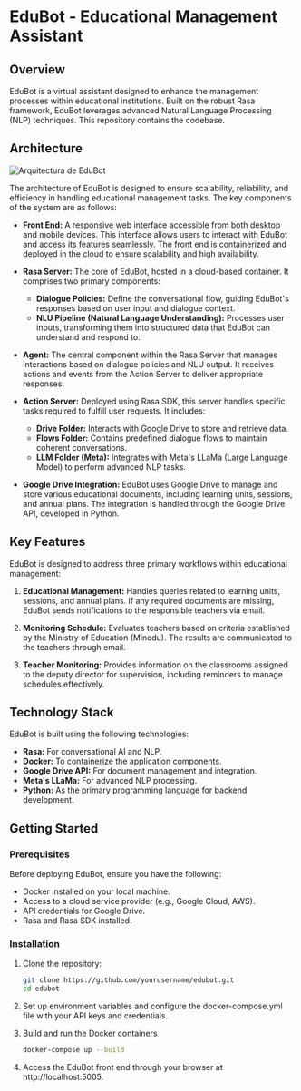 # EduBot - Educational Management Assistant

## Overview

EduBot is a virtual assistant designed to enhance the management processes within educational institutions. Built on the robust Rasa framework, EduBot leverages advanced Natural Language Processing (NLP) techniques. This repository contains the codebase.

## Architecture
![Arquitectura de EduBot](images/arquitectura_edubot.png)

The architecture of EduBot is designed to ensure scalability, reliability, and efficiency in handling educational management tasks. The key components of the system are as follows:

- **Front End:** A responsive web interface accessible from both desktop and mobile devices. This interface allows users to interact with EduBot and access its features seamlessly. The front end is containerized and deployed in the cloud to ensure scalability and high availability.

- **Rasa Server:** The core of EduBot, hosted in a cloud-based container. It comprises two primary components:
  - **Dialogue Policies:** Define the conversational flow, guiding EduBot's responses based on user input and dialogue context.
  - **NLU Pipeline (Natural Language Understanding):** Processes user inputs, transforming them into structured data that EduBot can understand and respond to.

- **Agent:** The central component within the Rasa Server that manages interactions based on dialogue policies and NLU output. It receives actions and events from the Action Server to deliver appropriate responses.

- **Action Server:** Deployed using Rasa SDK, this server handles specific tasks required to fulfill user requests. It includes:
  - **Drive Folder:** Interacts with Google Drive to store and retrieve data.
  - **Flows Folder:** Contains predefined dialogue flows to maintain coherent conversations.
  - **LLM Folder (Meta):** Integrates with Meta's LLaMa (Large Language Model) to perform advanced NLP tasks.

- **Google Drive Integration:** EduBot uses Google Drive to manage and store various educational documents, including learning units, sessions, and annual plans. The integration is handled through the Google Drive API, developed in Python.

## Key Features

EduBot is designed to address three primary workflows within educational management:

1. **Educational Management:** Handles queries related to learning units, sessions, and annual plans. If any required documents are missing, EduBot sends notifications to the responsible teachers via email.

2. **Monitoring Schedule:** Evaluates teachers based on criteria established by the Ministry of Education (Minedu). The results are communicated to the teachers through email.

3. **Teacher Monitoring:** Provides information on the classrooms assigned to the deputy director for supervision, including reminders to manage schedules effectively.

## Technology Stack

EduBot is built using the following technologies:

- **Rasa:** For conversational AI and NLP.
- **Docker:** To containerize the application components.
- **Google Drive API:** For document management and integration.
- **Meta's LLaMa:** For advanced NLP processing.
- **Python:** As the primary programming language for backend development.

## Getting Started

### Prerequisites

Before deploying EduBot, ensure you have the following:

- Docker installed on your local machine.
- Access to a cloud service provider (e.g., Google Cloud, AWS).
- API credentials for Google Drive.
- Rasa and Rasa SDK installed.

### Installation

1. Clone the repository:

   ```bash
   git clone https://github.com/yourusername/edubot.git
   cd edubot

2. Set up environment variables and configure the docker-compose.yml file with your API keys and credentials.

3. Build and run the Docker containers

    ```bash
    docker-compose up --build
    ```
    
4. Access the EduBot front end through your browser at http://localhost:5005.
